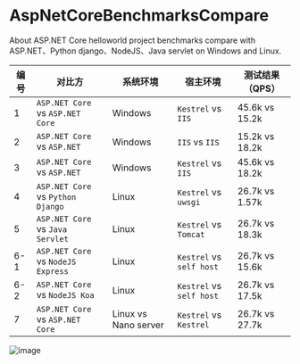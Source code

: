﻿# AspNetCoreBenchmarksCompare
About ASP.NET Core helloworld project benchmarks compare with ASP.NET、Python django、NodeJS、Java servlet on Windows and Linux. 

编号|对比方 | 系统环境 | 宿主环境 | 测试结果（QPS）
---|---|---|---|---
1|`ASP.NET Core` vs `ASP.NET Core` | Windows | `Kestrel` vs `IIS` | 45.6k vs 15.2k
2|`ASP.NET Core` vs `ASP.NET` | Windows | `IIS` vs `IIS` | 15.2k vs 18.2k
3|`ASP.NET Core` vs `ASP.NET`  | Windows | `Kestrel` vs `IIS` | 45.6k vs 18.2k
4|`ASP.NET Core` vs `Python Django` | Linux | `Kestrel` vs `uwsgi` | 26.7k vs 1.57k
5|`ASP.NET Core` vs `Java Servlet` | Linux | `Kestrel` vs `Tomcat` | 26.7k vs 18.3k
6-1|`ASP.NET Core` vs `NodeJS Express` | Linux | `Kestrel` vs `self host` | 26.7k vs 15.6k
6-2|`ASP.NET Core` vs `NodeJS Koa` | Linux | `Kestrel` vs `self host` | 26.7k vs 17.5k
7|`ASP.NET Core` vs `ASP.NET Core` | Linux vs Nano server | `Kestrel` vs `Kestrel` | 26.7k vs 27.7k

![image](http://images2015.cnblogs.com/blog/250417/201610/250417-20161017161425795-251964624.png)
